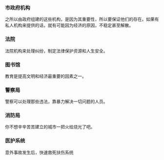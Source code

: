 ### 市政府机构

之所以由政府组建的这些机构，是因为其重要性，所以要保证他们的存在。如果有私人机构来提供的话，就有可能因为经济的原因，不稳定甚至解散。

### 法院

法院机构来处理纠纷，制定法律保护资源和人生安全。

### 图书馆

教育是提高文明和经济最重要的因素之一。

### 警察局

警察可以处理那些违法，靠暴力解决一切问题的人员。

### 消防局

你不想辛辛苦苦建立的城市一把火给烧光了吧。

### 医护系统

意外事故发生后，快速救死扶伤系统






